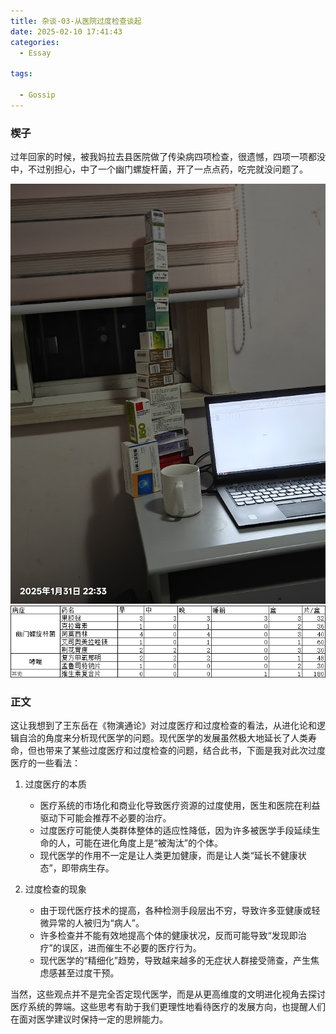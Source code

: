 ```yaml
---
title: 杂谈-03-从医院过度检查谈起
date: 2025-02-10 17:41:43
categories:
  - Essay

tags:

  - Gossip
---
```


### 楔子

过年回家的时候，被我妈拉去县医院做了传染病四项检查，很遗憾，四项一项都没中，不过别担心，中了一个幽门螺旋杆菌，开了一点点药，吃完就没问题了。

![img.png](../img/2025/02/img.png)
![img.png](img.png)

### 正文

这让我想到了王东岳在《物演通论》对过度医疗和过度检查的看法，从进化论和逻辑自洽的角度来分析现代医学的问题。现代医学的发展虽然极大地延长了人类寿命，但也带来了某些过度医疗和过度检查的问题，结合此书，下面是我对此次过度医疗的一些看法：

1. 过度医疗的本质
    - 医疗系统的市场化和商业化导致医疗资源的过度使用，医生和医院在利益驱动下可能会推荐不必要的治疗。
    - 过度医疗可能使人类群体整体的适应性降低，因为许多被医学手段延续生命的人，可能在进化角度上是“被淘汰”的个体。
    - 现代医学的作用不一定是让人类更加健康，而是让人类“延长不健康状态”，即带病生存。

2. 过度检查的现象
    - 由于现代医疗技术的提高，各种检测手段层出不穷，导致许多亚健康或轻微异常的人被归为“病人”。
    - 许多检查并不能有效地提高个体的健康状况，反而可能导致“发现即治疗”的误区，进而催生不必要的医疗行为。
    - 现代医学的“精细化”趋势，导致越来越多的无症状人群接受筛查，产生焦虑感甚至过度干预。

当然，这些观点并不是完全否定现代医学，而是从更高维度的文明进化视角去探讨医疗系统的弊端。这些思考有助于我们更理性地看待医疗的发展方向，也提醒人们在面对医学建议时保持一定的思辨能力。


